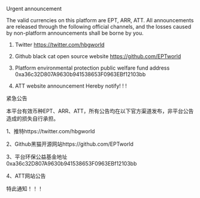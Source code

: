 Urgent announcement

The valid currencies on this platform are EPT, ARR, ATT. All announcements are released through the following official channels, and the losses caused by non-platform announcements shall be borne by you. 

1. Twitter https://twitter.com/hbgworld 

2. Github black cat open source website https://github.com/EPTworld 

3. Platform environmental protection public welfare fund address 0xa36c32D807A9630b941538653F0963EBf12103bb

4. ATT website announcement Hereby notify! ! !

紧急公告

本平台有效币种EPT、ARR、ATT，所有公告均在以下官方渠道发布，非平台公告造成的损失自行承担。

1、推特https://twitter.com/hbgworld

2、Github黑猫开源网站https://github.com/EPTworld

3、平台环保公益基金地址0xa36c32D807A9630b941538653F0963EBf12103bb

4、ATT网站公告

特此通知！！！
